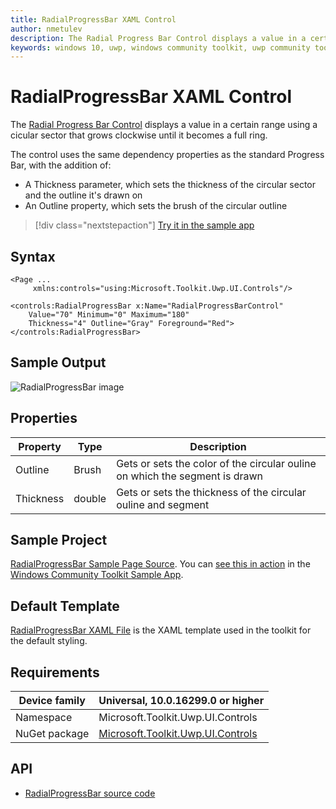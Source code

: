 ```yaml
---
title: RadialProgressBar XAML Control
author: nmetulev
description: The Radial Progress Bar Control displays a value in a certain range using a cicular sector that grows clockwise until it becomes a full ring.
keywords: windows 10, uwp, windows community toolkit, uwp community toolkit, uwp toolkit, Radial Progress Bar, RadialProgressBar, xaml control, xaml
---
```


# RadialProgressBar XAML Control

The [Radial Progress Bar Control](/dotnet/api/microsoft.toolkit.uwp.ui.controls.radialprogressbar) displays a value in a certain range using a cicular sector that grows clockwise until it becomes a full ring.

The control uses the same dependency properties as the standard Progress Bar, with the addition of:

- A Thickness parameter, which sets the thickness of the circular sector and the outline it's drawn on
- An Outline property, which sets the brush of the circular outline

> [!div class="nextstepaction"]
> [Try it in the sample app](uwpct://Controls?sample=RadialProgressBar)

## Syntax

```xaml
<Page ...
     xmlns:controls="using:Microsoft.Toolkit.Uwp.UI.Controls"/>

<controls:RadialProgressBar x:Name="RadialProgressBarControl"
	Value="70" Minimum="0" Maximum="180"
	Thickness="4" Outline="Gray" Foreground="Red">
</controls:RadialProgressBar>
```

## Sample Output

![RadialProgressBar image](../resources/images/Controls/RadialProgressBar.png)

## Properties

| Property | Type | Description |
| -- | -- | -- |
| Outline | Brush | Gets or sets the color of the circular ouline on which the segment is drawn |
| Thickness | double | Gets or sets the thickness of the circular ouline and segment |

## Sample Project

[RadialProgressBar Sample Page Source](https://github.com/Microsoft/WindowsCommunityToolkit//tree/master/Microsoft.Toolkit.Uwp.SampleApp/SamplePages/RadialProgressBar). You can [see this in action](uwpct://Controls?sample=RadialProgressBar) in the [Windows Community Toolkit Sample App](http://aka.ms/uwptoolkitapp).

## Default Template

[RadialProgressBar XAML File](https://github.com/Microsoft/WindowsCommunityToolkit//blob/master/Microsoft.Toolkit.Uwp.UI.Controls/RadialProgressBar/RadialProgressBar.xaml) is the XAML template used in the toolkit for the default styling.

## Requirements

| Device family | Universal, 10.0.16299.0 or higher |
| -- | -- |
| Namespace | Microsoft.Toolkit.Uwp.UI.Controls |
| NuGet package | [Microsoft.Toolkit.Uwp.UI.Controls](https://www.nuget.org/packages/Microsoft.Toolkit.Uwp.UI.Controls/) |

## API

* [RadialProgressBar source code](https://github.com/Microsoft/WindowsCommunityToolkit//tree/master/Microsoft.Toolkit.Uwp.UI.Controls/RadialProgressBar)
